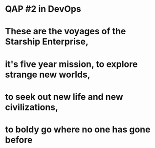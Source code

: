 # QAP #2 in DevOps

# These are the voyages of the Starship Enterprise,

# it's five year mission, to explore strange new worlds,

# to seek out new life and new civilizations,

# to boldy go where no one has gone before

